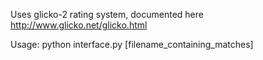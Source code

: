 Uses glicko-2 rating system, documented here http://www.glicko.net/glicko.html

Usage: python interface.py [filename_containing_matches]
